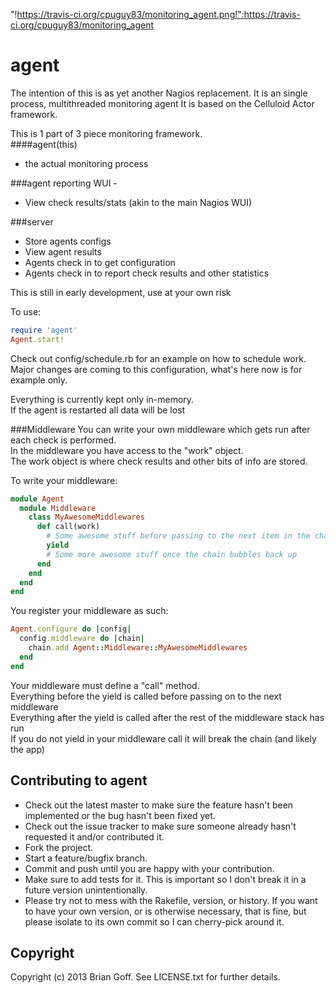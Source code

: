 "!https://travis-ci.org/cpuguy83/monitoring_agent.png!":https://travis-ci.org/cpuguy83/monitoring_agent

# agent

The intention of this is as yet another Nagios replacement.
It is an single process, multithreaded monitoring agent
It is based on the Celluloid Actor framework.

This is 1 part of 3 piece monitoring framework.<br>
####agent(this)
 - the actual monitoring process

###agent reporting WUI -
 - View check results/stats (akin to the main Nagios WUI)

###server
 - Store agents configs
 - View agent results
 - Agents check in to get configuration
 - Agents check in to report check results and other statistics

This is still in early development, use at your own risk

To use:
```ruby
require 'agent'
Agent.start!
```
Check out config/schedule.rb for an example on how to schedule work.<br />
Major changes are coming to this configuration, what's here now is for example only.

Everything is currently kept only in-memory.<br>
If the agent is restarted all data will be lost<br>


###Middleware
You can write your own middleware which gets run after each check is performed.<br>
In the middleware you have access to the "work" object.<br>
The work object is where check results and other bits of info are stored.

To write your middleware:
```ruby
module Agent
  module Middleware
    class MyAwesomeMiddlewares
      def call(work)
        # Some awesome stuff before passing to the next item in the chain
        yield
        # Some more awesome stuff once the chain bubbles back up
      end
    end
  end
end
```
You register your middleware as such:
```ruby
Agent.configure do |config|
  config.middleware do |chain|
    chain.add Agent::Middleware::MyAwesomeMiddlewares
  end
end
```
Your middleware must define a "call" method.<br>
Everything before the yield is called before passing on to the next middleware<br>
Everything after the yield is called after the rest of the middleware stack has run<br>
If you do not yield in your middleware call it will break the chain (and likely the app)

## Contributing to agent

* Check out the latest master to make sure the feature hasn't been implemented or the bug hasn't been fixed yet.
* Check out the issue tracker to make sure someone already hasn't requested it and/or contributed it.
* Fork the project.
* Start a feature/bugfix branch.
* Commit and push until you are happy with your contribution.
* Make sure to add tests for it. This is important so I don't break it in a future version unintentionally.
* Please try not to mess with the Rakefile, version, or history. If you want to have your own version, or is otherwise necessary, that is fine, but please isolate to its own commit so I can cherry-pick around it.

## Copyright

Copyright (c) 2013 Brian Goff. See LICENSE.txt for
further details.


